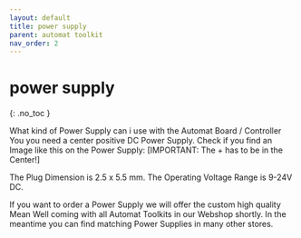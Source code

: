 ```yaml
---
layout: default
title: power supply
parent: automat toolkit
nav_order: 2
---
```


# power supply
{: .no_toc }

What kind of Power Supply can i use with the Automat Board / Controller
You you need a center positive DC Power Supply.
Check if you find an Image like this on the Power Supply:
[IMPORTANT: The + has to be in the Center!]



The Plug Dimension is 2.5 x 5.5 mm.
The Operating Voltage Range is 9-24V DC.

If you want to order a Power Supply we will offer the custom high quality Mean Well coming with all Automat Toolkits in our Webshop shortly.
In the meantime you can find matching Power Supplies in many other stores.
